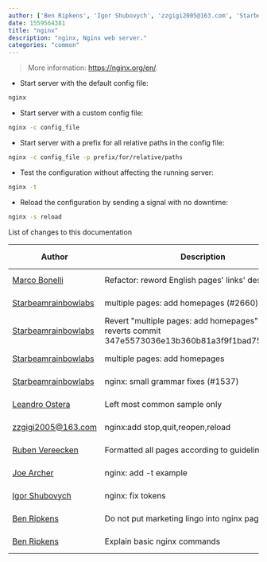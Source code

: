 ```yaml
---
author: ['Ben Ripkens', 'Igor Shubovych', 'zzgigi2005@163.com', 'Starbeamrainbowlabs', 'Marco Bonelli', 'Joe Archer', 'Leandro Ostera', 'Ruben Vereecken']
date: 1559564381
title: "nginx"
description: "nginx, Nginx web server."
categories: "common"
---
```

> More information: <https://nginx.org/en/>.

- Start server with the default config file:

```bash
nginx
```

- Start server with a custom config file:

```bash
nginx -c config_file
```

- Start server with a prefix for all relative paths in the config file:

```bash
nginx -c config_file -p prefix/for/relative/paths
```

- Test the configuration without affecting the running server:

```bash
nginx -t
```

- Reload the configuration by sending a signal with no downtime:

```bash
nginx -s reload
```
List of changes to this documentation


Author | Description | ISO 8601 Date | GitHub link
------|-----|-----|-----
[Marco Bonelli](mailto:marco@mebeim.net) | Refactor: reword English pages' links' descriptions. | 2019-06-03T14:19:41 | [66abb98ce935](https://github.com/tldr-pages/tldr/commit/66abb98ce935c0f4516bf30c4d6da72180d5a3ab)
[Starbeamrainbowlabs](mailto:sbrl@starbeamrainbowlabs.com) | multiple pages: add homepages (#2660) | 2019-01-30T12:19:23 | [a19866e88add](https://github.com/tldr-pages/tldr/commit/a19866e88addb239484637579b17e7c6ea9b53aa)
[Starbeamrainbowlabs](mailto:sbrl@starbeamrainbowlabs.com) | Revert "multiple pages: add homepages" This reverts commit 347e5573036e13b360b81a3f9f1bad75cf2c2b03. | 2018-12-20T00:33:18 | [45ec3033c04f](https://github.com/tldr-pages/tldr/commit/45ec3033c04fbc67b97fa4d21e2b409b1f14a667)
[Starbeamrainbowlabs](mailto:sbrl@starbeamrainbowlabs.com) | multiple pages: add homepages | 2018-12-20T00:29:00 | [347e5573036e](https://github.com/tldr-pages/tldr/commit/347e5573036e13b360b81a3f9f1bad75cf2c2b03)
[Starbeamrainbowlabs](mailto:sbrl@starbeamrainbowlabs.com) | nginx: small grammar fixes (#1537) | 2017-10-11T18:11:20 | [a6a29fcf09fd](https://github.com/tldr-pages/tldr/commit/a6a29fcf09fd0799e76ad132c6ae9be5ac441115)
[Leandro Ostera](mailto:leandro@ostera.io) | Left most common sample only | 2016-02-13T00:31:33 | [b7bca90124e8](https://github.com/tldr-pages/tldr/commit/b7bca90124e8a3938452659fffa8c75fbe7b38b7)
[zzgigi2005@163.com](mailto:zzgigi2005@163.com) | nginx:add stop,quit,reopen,reload | 2016-01-10T12:22:06 | [5283e9111396](https://github.com/tldr-pages/tldr/commit/5283e9111396f356737460d356716a7010f73310)
[Ruben Vereecken](mailto:rubenvereecken@gmail.com) | Formatted all pages according to guidelines. | 2016-01-08T09:38:59 | [066582e8eab5](https://github.com/tldr-pages/tldr/commit/066582e8eab57bce9861cc8d379e158d61f1cc95)
[Joe Archer](mailto:joe@laserred.co) | nginx: add -t example | 2016-01-04T11:34:40 | [31234c9e4bc2](https://github.com/tldr-pages/tldr/commit/31234c9e4bc28c0c9f64013c016c9a4025f52805)
[Igor Shubovych](mailto:igor.shubovych@gmail.com) | nginx: fix tokens | 2015-12-21T15:42:10 | [2c8a7941bc0f](https://github.com/tldr-pages/tldr/commit/2c8a7941bc0f497df09f988eb66ea2031ca4a4e9)
[Ben Ripkens](mailto:bripkens.dev@gmail.com) | Do not put marketing lingo into nginx page | 2015-12-20T09:35:38 | [2ff7b8de0abb](https://github.com/tldr-pages/tldr/commit/2ff7b8de0abbef9e0e2cb5aa240e5bd2ac70880c)
[Ben Ripkens](mailto:bripkens.dev@gmail.com) | Explain basic nginx commands | 2015-12-20T09:23:33 | [f7e917903ee6](https://github.com/tldr-pages/tldr/commit/f7e917903ee69ee1aad31254006d3f307b1f5b36)

